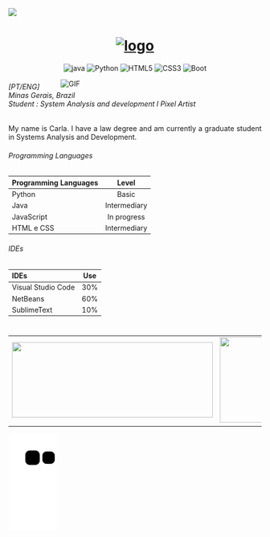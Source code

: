 ![](https://komarev.com/ghpvc/?username=MonHardy&color=red)

<a href="https://github.com/MonHardy/" target="_blank"><div align="center"><h1><img alt="logo" src="https://user-images.githubusercontent.com/85580881/127918025-db25b145-baea-4081-974f-da61eb233a38.gif"/> </h1></div></a>
<!-- Head
-->


<div align="center"> <img alt="java" src="https://img.shields.io/badge/Java-ED8B00?style=for-the-badge&logo=java&logoColor=whit"/> <img alt="Python" src="https://img.shields.io/badge/python-%2314354C.svg?style=for-the-badge&logo=python&logoColor=white"/> <img alt="HTML5" src="https://img.shields.io/badge/html5-%23E34F26.svg?style=for-the-badge&logo=html5&logoColor=white"/>	<img alt="CSS3" src="https://img.shields.io/badge/css3-%231572B6.svg?style=for-the-badge&logo=css3&logoColor=white"/> <img alt="Boot" src="https://img.shields.io/badge/Bootstrap-563D7C?style=for-the-badge&logo=bootstrap&logoColor=white"/> </div>
 
<!-- BADGES
-->    

<a href="https://github.com/MonHardy/" target="_blank"><img align="right" alt="GIF" src="https://user-images.githubusercontent.com/85580881/129483474-d82932d3-4ae9-43e1-89e3-a7175af3cc56.gif" width="400px" /></a>

<!-- About me // Icons by Flaticon https://www.flaticon.com/br/
-->

<h6>[PT/ENG] Minas Gerais, Brazil<br>
Student : System Analysis and development l Pixel Artist</h6><p>
<div align="justify">My name is Carla. I have a law degree and am currently a graduate student in Systems Analysis and Development.
<p><p>
<p align="left">
 <h6>Programming Languages</h6>
 
Programming Languages | Level
:--------- | :------: |
Python | Basic |
Java | Intermediary | 
JavaScript | In progress | 
HTML e CSS | Intermediary |  
 
<h6>IDEs</h6>
   
IDEs | Use
:--------- | :------: |
Visual Studio Code | 30% |
NetBeans | 60% |
SublimeText | 10% |
</p>

  <!-- social
--> 
  


  <!-- stats GitHub
--> 
 <h1></h1>

<!-- Queria deixar esses dois um do lado do outro e encontrei essa solução em um perfil. Estou adicionando ele aos meus comentários para deixar os devidos créditos; https://github.com/Gelzieny/Gelzieny/blob/main/README.md -->
 
<table align='center'>
  <row>
    <td>
      <img height='150' width='400' src='https://github-readme-stats.vercel.app/api?username=monhardy&show_icons=true&theme=kacho_ga'>
    </td>
    <td>
      <img height='170' width='400' src='https://github-readme-stats.vercel.app/api/top-langs/?username=monhardy&layout=compact&theme=kacho_ga'>
    </td>
  </row>
</table>
</p>

<!-- end
--> 

  ![Snake animation](https://github.com/rafaballerini/rafaballerini/blob/output/github-contribution-grid-snake.svg)
